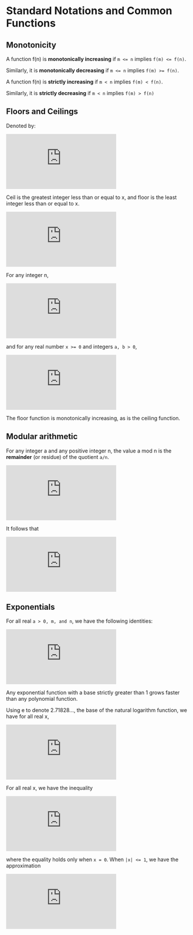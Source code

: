 # Standard Notations and Common Functions

<a name='monotonicity'></a>
## Monotonicity
A function f(n) is **monotonically increasing** if `m <= n` implies `f(m) <= f(n)`.

Similarly, it is **monotonically decreasing** if `m <= n` implies `f(m) >= f(n)`.

A function f(n) is **strictly increasing** if `m < n` implies `f(m) < f(n)`.

Similarly, it is **strictly decreasing** if `m < n` implies `f(m) > f(n)`

<a name='floors_and_ceilings'></a>
## Floors and Ceilings
Denoted by:

![equation](http://latex.codecogs.com/gif.latex?%5Cbegin%7Bmatrix%7D%20ceil%3A%20%5Cleft%20%5Clceil%20n%20%5Cright%20%5Crceil%20%5C%5C%20floor%3A%20%5Cleft%20%5Clfloor%20n%20%5Cright%20%5Crfloor%20%5Cend%7Bmatrix%7D)

Ceil is the greatest integer less than or equal to x, and floor is the least integer less than or equal to x.

![equation](http://latex.codecogs.com/gif.latex?%5Cbegin%7Bmatrix%7D%20x%20-%201%20%3C%20%5Cleft%20%5Clfloor%20x%20%5Cright%20%5Crfloor%20%5Cleq%20x%20%5Cleq%20%5Cleft%20%5Clceil%20x%20%5Cright%20%5Crceil%20%3C%20x%20&plus;%201%20%5Cend%7Bmatrix%7D)

For any integer n,

![equation](http://latex.codecogs.com/gif.latex?%5Cbegin%7Bmatrix%7D%20%5Cleft%20%5Clceil%20n/2%20%5Cright%20%5Crceil%20&plus;%20%5Cleft%20%5Clfloor%20n/2%20%5Cright%20%5Crfloor%20%3D%20n%20%5Cend%7Bmatrix%7D)

and for any real number `x >= 0` and integers `a, b > 0`,

![equation](http://latex.codecogs.com/gif.latex?%5Cbegin%7Bmatrix%7D%20%5Cleft%20%5Clceil%20%5Cfrac%7B%5Cleft%20%5Clceil%20x/a%20%5Cright%20%5Crceil%7D%7Bb%7D%20%5Cright%20%5Crceil%20%3D%20%5Cleft%20%5B%20%5Cfrac%7Bx%7D%7Bab%7D%20%5Cright%20%5D%2C%20%5C%5C%20%5C%5C%20%5Cleft%20%5Clfloor%20%5Cfrac%7B%5Cleft%20%5Clfloor%20x/a%20%5Cright%20%5Crfloor%7D%7Bb%7D%20%5Cright%20%5Crfloor%20%3D%20%5Cleft%20%5Clfloor%20%5Cfrac%7Bx%7D%7Bab%7D%20%5Cright%20%5Crfloor%2C%20%5C%5C%20%5C%5C%20%5Cleft%20%5Clceil%20%5Cfrac%7Ba%7D%7Bb%7D%20%5Cright%20%5Crceil%20%5Cleq%20%5Cfrac%7Ba&plus;%28b-1%29%7D%7Bb%7D%2C%20%5C%5C%20%5C%5C%20%5Cleft%20%5Clfloor%20%5Cfrac%7Ba%7D%7Bb%7D%20%5Cright%20%5Crfloor%20%5Cleq%20%5Cfrac%7Ba-%28b-1%29%7D%7Bb%7D%20%5Cend%7Bmatrix%7D)

The floor function is monotonically increasing, as is the ceiling function.

<a name='modular_arithmetic'></a>
## Modular arithmetic
For any integer a and any positive integer n, the value a mod n is the **remainder** (or residue) of the quotient `a/n`.

![equation](http://latex.codecogs.com/gif.latex?%5Cbegin%7Bmatrix%7D%20a%5C%3Bmod%5C%3Bn%20%3D%20a%20-%20n%20%5Cleft%20%5Clfloor%20a/n%20%5Cright%20%5Crfloor%20%5Cend%7Bmatrix%7D)

It follows that

![equation](http://latex.codecogs.com/gif.latex?%5Cbegin%7Bmatrix%7D%200%20%5Cleq%20a%5C%3Bmod%5C%3Bn%20%3C%20n%20%5Cend%7Bmatrix%7D)

## Exponentials
For all real `a > 0, m, and n`, we have the following identities:

![equation](http://latex.codecogs.com/gif.latex?%5Cbegin%7Bmatrix%7D%20a%5E0%20%3D%201%2C%20%5C%5C%20%5C%5C%20a%5E1%20%3D%20a%2C%20%5C%5C%20%5C%5C%20a%5E%7B-1%7D%20%3D%201/a%2C%20%5C%5C%20%5C%5C%20%28a%5Em%29%5En%20%3D%20a%5E%7Bmn%7D%2C%20%5C%5C%20%5C%5C%20%28a%5Em%29%5En%20%3D%20%28a%5En%29%5Em%20%5C%5C%20%5C%5C%20a%5Ema%5En%20%3D%20a%5E%7B%28m&plus;n%29%7D%20%5Cend%7Bmatrix%7D)

Any exponential function with a base strictly greater than 1 grows faster than any polynomial function.

Using e to denote 2.71828..., the base of the natural logarithm function, we have for all real x,

![equation](http://latex.codecogs.com/gif.latex?%5Cbegin%7Bmatrix%7D%20e%5Ex%20%3D%201%20&plus;%20x%20&plus;%20%5Cfrac%7Bx%5E2%7D%7B2%21%7D%20&plus;%20%5Cfrac%7Bx%5E3%7D%7B3%21%7D%20&plus;%20%5Ccdots%20%3D%20%5Csum_%7Bi%20%3D%200%7D%5E%7B%5Cinfty%7D%20%5Cfrac%7Bx%5Ei%7D%7Bi%21%7D%20%5Cend%7Bmatrix%7D)

For all real x, we have the inequality

![equation](http://latex.codecogs.com/gif.latex?%5Cbegin%7Bmatrix%7D%20e%5Ex%20%5Cgeq%201%20&plus;%20x%20%5Cend%7Bmatrix%7D)

where the equality holds only when `x = 0`. When `|x| <= 1`, we have the approximation

![equation](http://latex.codecogs.com/gif.latex?%5Cbegin%7Bmatrix%7D%201%20&plus;%20x%20%5Cleq%20e%5Ex%20%5Cleq%201%20&plus;%20x%20&plus;%20x%5E2%20%5Cend%7Bmatrix%7D)
